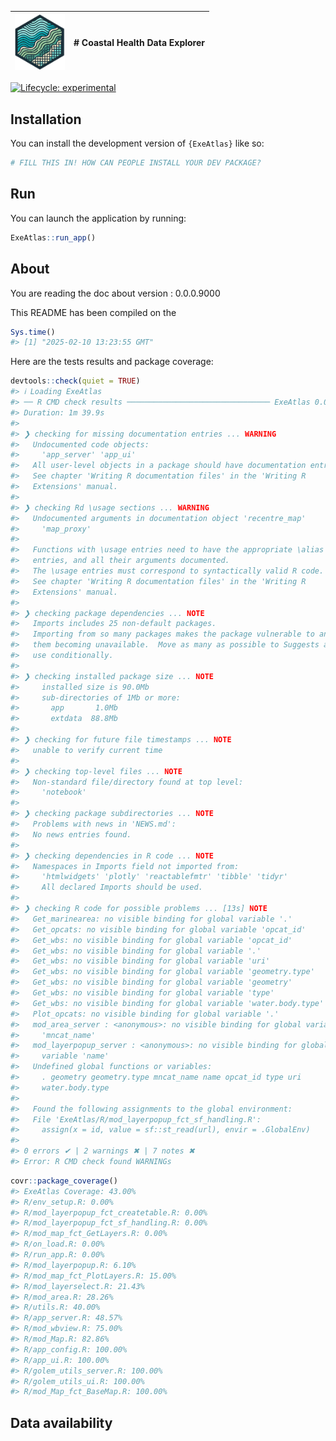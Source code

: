 
<!-- README.md is generated from README.Rmd. Please edit that file -->

| <img src="inst/app/www/logo.png" width="80"/> | \# Coastal Health Data Explorer |
|-----------------------------------------------|---------------------------------|

<!-- badges: start -->

[![Lifecycle:
experimental](https://img.shields.io/badge/lifecycle-experimental-orange.svg)](https://lifecycle.r-lib.org/articles/stages.html#experimental)
<!-- badges: end -->

## Installation

You can install the development version of `{ExeAtlas}` like so:

``` r
# FILL THIS IN! HOW CAN PEOPLE INSTALL YOUR DEV PACKAGE?
```

## Run

You can launch the application by running:

``` r
ExeAtlas::run_app()
```

## About

You are reading the doc about version : 0.0.0.9000

This README has been compiled on the

``` r
Sys.time()
#> [1] "2025-02-10 13:23:55 GMT"
```

Here are the tests results and package coverage:

``` r
devtools::check(quiet = TRUE)
#> ℹ Loading ExeAtlas
#> ── R CMD check results ──────────────────────────────── ExeAtlas 0.0.0.9000 ────
#> Duration: 1m 39.9s
#> 
#> ❯ checking for missing documentation entries ... WARNING
#>   Undocumented code objects:
#>     'app_server' 'app_ui'
#>   All user-level objects in a package should have documentation entries.
#>   See chapter 'Writing R documentation files' in the 'Writing R
#>   Extensions' manual.
#> 
#> ❯ checking Rd \usage sections ... WARNING
#>   Undocumented arguments in documentation object 'recentre_map'
#>     'map_proxy'
#>   
#>   Functions with \usage entries need to have the appropriate \alias
#>   entries, and all their arguments documented.
#>   The \usage entries must correspond to syntactically valid R code.
#>   See chapter 'Writing R documentation files' in the 'Writing R
#>   Extensions' manual.
#> 
#> ❯ checking package dependencies ... NOTE
#>   Imports includes 25 non-default packages.
#>   Importing from so many packages makes the package vulnerable to any of
#>   them becoming unavailable.  Move as many as possible to Suggests and
#>   use conditionally.
#> 
#> ❯ checking installed package size ... NOTE
#>     installed size is 90.0Mb
#>     sub-directories of 1Mb or more:
#>       app       1.0Mb
#>       extdata  88.8Mb
#> 
#> ❯ checking for future file timestamps ... NOTE
#>   unable to verify current time
#> 
#> ❯ checking top-level files ... NOTE
#>   Non-standard file/directory found at top level:
#>     'notebook'
#> 
#> ❯ checking package subdirectories ... NOTE
#>   Problems with news in 'NEWS.md':
#>   No news entries found.
#> 
#> ❯ checking dependencies in R code ... NOTE
#>   Namespaces in Imports field not imported from:
#>     'htmlwidgets' 'plotly' 'reactablefmtr' 'tibble' 'tidyr'
#>     All declared Imports should be used.
#> 
#> ❯ checking R code for possible problems ... [13s] NOTE
#>   Get_marinearea: no visible binding for global variable '.'
#>   Get_opcats: no visible binding for global variable 'opcat_id'
#>   Get_wbs: no visible binding for global variable 'opcat_id'
#>   Get_wbs: no visible binding for global variable '.'
#>   Get_wbs: no visible binding for global variable 'uri'
#>   Get_wbs: no visible binding for global variable 'geometry.type'
#>   Get_wbs: no visible binding for global variable 'geometry'
#>   Get_wbs: no visible binding for global variable 'type'
#>   Get_wbs: no visible binding for global variable 'water.body.type'
#>   Plot_opcats: no visible binding for global variable '.'
#>   mod_area_server : <anonymous>: no visible binding for global variable
#>     'mncat_name'
#>   mod_layerpopup_server : <anonymous>: no visible binding for global
#>     variable 'name'
#>   Undefined global functions or variables:
#>     . geometry geometry.type mncat_name name opcat_id type uri
#>     water.body.type
#>   
#>   Found the following assignments to the global environment:
#>   File 'ExeAtlas/R/mod_layerpopup_fct_sf_handling.R':
#>     assign(x = id, value = sf::st_read(url), envir = .GlobalEnv)
#> 
#> 0 errors ✔ | 2 warnings ✖ | 7 notes ✖
#> Error: R CMD check found WARNINGs
```

``` r
covr::package_coverage()
#> ExeAtlas Coverage: 43.00%
#> R/env_setup.R: 0.00%
#> R/mod_layerpopup_fct_createtable.R: 0.00%
#> R/mod_layerpopup_fct_sf_handling.R: 0.00%
#> R/mod_map_fct_GetLayers.R: 0.00%
#> R/on_load.R: 0.00%
#> R/run_app.R: 0.00%
#> R/mod_layerpopup.R: 6.10%
#> R/mod_map_fct_PlotLayers.R: 15.00%
#> R/mod_layerselect.R: 21.43%
#> R/mod_area.R: 28.26%
#> R/utils.R: 40.00%
#> R/app_server.R: 48.57%
#> R/mod_wbview.R: 75.00%
#> R/mod_Map.R: 82.86%
#> R/app_config.R: 100.00%
#> R/app_ui.R: 100.00%
#> R/golem_utils_server.R: 100.00%
#> R/golem_utils_ui.R: 100.00%
#> R/mod_Map_fct_BaseMap.R: 100.00%
```

## Data availability
